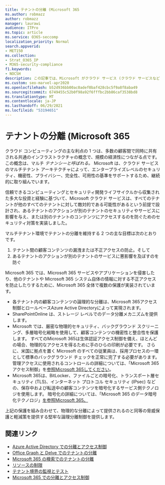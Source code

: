 ```yaml
---
title: テナントの分離 (Microsoft 365
ms.author: robmazz
author: robmazz
manager: laurawi
audience: ITPro
ms.topic: article
ms.service: O365-seccomp
localization_priority: Normal
search.appverid:
- MET150
ms.collection:
- Strat_O365_IP
- M365-security-compliance
f1.keywords:
- NOCSH
description: この記事では、Microsoft がクラウド サービス (クラウド サービスなど) でテナントの分離を強制する方法の概要をMicrosoft 365。
ms.custom: seo-marvel-apr2020
ms.openlocfilehash: b52d936bb00ac0adef0baf428cbc5f9a8f8aba49
ms.sourcegitcommit: 6749455c52b0f98a92f6fffbc2bb86caf3538bd8
ms.translationtype: MT
ms.contentlocale: ja-JP
ms.lasthandoff: 06/29/2021
ms.locfileid: "53194651"
---
```

# <a name="tenant-isolation-in-microsoft-365"></a>テナントの分離 (Microsoft 365

クラウド コンピューティングの主な利点の 1 つは、多数の顧客間で同時に共有される共通のインフラストラクチャの概念で、規模の経済性につながる点です。 この概念は、マルチ *テナンシーと呼ばれる。* Microsoft は、クラウド サービスのマルチテナント アーキテクチャによって、エンタープライズレベルのセキュリティ、機密性、プライバシー、完全性、可用性の基準をサポートするため、継続的に取り組んでいます。

信頼できるコンピューティングとセキュリティ開発ライフサイクルから収集された多[](https://www.microsoft.com/trust-center)大な投資と経験に[](https://www.microsoft.com/securityengineering/sdl/)基づいて、Microsoft クラウド サービスは、すべてのテナントが他のすべてのテナントに対して敵対的である可能性があるという前提で設計され、あるテナントのアクションが別のテナントのセキュリティやサービスに影響を与え、または別のテナントのコンテンツにアクセスするのを防ぐためのセキュリティ対策を実装しました。

マルチテナント環境でテナントの分離を維持する 2 つの主な目標は次のとおりです。

1.    テナント間の顧客コンテンツの漏洩または不正アクセスの防止。そして
2.    あるテナントのアクションが別のテナントのサービスに悪影響を及ぼすのを防ぐ

Microsoft 365 では、Microsoft 365 サービスやアプリケーションを侵害したり、他のテナントや Microsoft 365 システム自体の情報に対する不正アクセスを防止したりするために、Microsoft 365 全体で複数の保護が実装されています。

- 各テナント内の顧客コンテンツの論理的な分離は、Microsoft 365アクセス制御とロールベースAzure Active Directoryによって実現されます。
- SharePointOnline は、ストレージ レベルでのデータ分離メカニズムを提供します。
- Microsoft では、厳密な物理的セキュリティ、バックグラウンド スクリーニング、多層暗号化戦略を使用して、顧客コンテンツの機密性と整合性を保護します。 すべてのMicrosoft 365は生体認証アクセス制御を備え、ほとんどの場合、物理的なアクセスを得るために手のひらの印刷が必要です。 さらに、米国に拠点を置く Microsoft のすべての従業員は、採用プロセスの一環として標準のバックグラウンド チェックを正常に完了する必要があります。 管理アクセスに使用されるコントロールの詳細については、「Microsoft 365アクセス制御」を[参照Microsoft 365してください](/compliance/assurance/assurance-administrative-access-controls-overview)。
- Microsoft 365は、BitLocker、ファイルごとの暗号化、トランスポート層セキュリティ (TLS)、インターネット プロトコル セキュリティ (IPsec) などの、保存中および転送中の顧客コンテンツを暗号化するサービス側テクノロジを使用します。 暗号化の詳細については、「Microsoft 365 のデータ暗号化テクノロジ」[を参照Microsoft 365。](../compliance/office-365-encryption-in-the-microsoft-cloud-overview.md)

上記の保護を組み合わせて、物理的な分離によって提供されるのと同等の脅威保護と軽減策を提供する堅牢な論理分離制御を提供します。

## <a name="related-links"></a>関連リンク

- [Azure Active Directory での分離とアクセス制御](microsoft-365-isolation-in-azure-active-directory.md)
- [Office Graph と Delve でのテナントの分離](microsoft-365-isolation-in-graph-and-delve.md)
- [Microsoft 365 の検索でのテナントの分離](microsoft-365-isolation-in-microsoft-365-search.md)
- [リソースの制限](/compliance/assurance/assurance-resource-limits)
- [テナント境界の監視とテスト](/compliance/assurance/assurance-monitoring-and-testing)
- [Microsoft 365 での分離とアクセス制御](microsoft-365-isolation-in-microsoft-365.md)